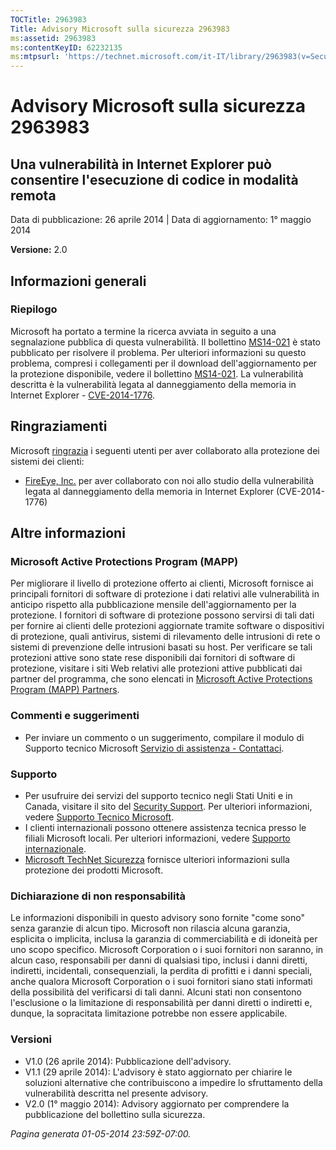 ```yaml
---
TOCTitle: 2963983
Title: Advisory Microsoft sulla sicurezza 2963983
ms:assetid: 2963983
ms:contentKeyID: 62232135
ms:mtpsurl: 'https://technet.microsoft.com/it-IT/library/2963983(v=Security.10)'
---
```


Advisory Microsoft sulla sicurezza 2963983
==========================================

Una vulnerabilità in Internet Explorer può consentire l'esecuzione di codice in modalità remota
-----------------------------------------------------------------------------------------------

Data di pubblicazione: 26 aprile 2014 | Data di aggiornamento: 1° maggio 2014

**Versione:** 2.0

Informazioni generali
---------------------

### Riepilogo

Microsoft ha portato a termine la ricerca avviata in seguito a una segnalazione pubblica di questa vulnerabilità. Il bollettino [MS14-021](http://go.microsoft.com/fwlink/?linkid=397669) è stato pubblicato per risolvere il problema. Per ulteriori informazioni su questo problema, compresi i collegamenti per il download dell'aggiornamento per la protezione disponibile, vedere il bollettino [MS14-021](http://go.microsoft.com/fwlink/?linkid=397669). La vulnerabilità descritta è la vulnerabilità legata al danneggiamento della memoria in Internet Explorer - [CVE-2014-1776](http://www.cve.mitre.org/cgi-bin/cvename.cgi?name=cve-2014-1776).

Ringraziamenti
--------------

<span id="sectionToggle0"></span>
Microsoft [ringrazia](http://go.microsoft.com/fwlink/?linkid=21127) i seguenti utenti per aver collaborato alla protezione dei sistemi dei clienti:

-   [FireEye, Inc.](http://www2.fireeye.com/) per aver collaborato con noi allo studio della vulnerabilità legata al danneggiamento della memoria in Internet Explorer (CVE-2014-1776)

Altre informazioni
------------------

<span id="sectionToggle1"></span>
### Microsoft Active Protections Program (MAPP)

Per migliorare il livello di protezione offerto ai clienti, Microsoft fornisce ai principali fornitori di software di protezione i dati relativi alle vulnerabilità in anticipo rispetto alla pubblicazione mensile dell'aggiornamento per la protezione. I fornitori di software di protezione possono servirsi di tali dati per fornire ai clienti delle protezioni aggiornate tramite software o dispositivi di protezione, quali antivirus, sistemi di rilevamento delle intrusioni di rete o sistemi di prevenzione delle intrusioni basati su host. Per verificare se tali protezioni attive sono state rese disponibili dai fornitori di software di protezione, visitare i siti Web relativi alle protezioni attive pubblicati dai partner del programma, che sono elencati in [Microsoft Active Protections Program (MAPP) Partners](http://go.microsoft.com/fwlink/?linkid=215201).

### Commenti e suggerimenti

-   Per inviare un commento o un suggerimento, compilare il modulo di Supporto tecnico Microsoft [Servizio di assistenza - Contattaci](http://support.microsoft.com/kb/?scid=sw;en;1257&showpage=1&ws=technet&sd=tech).

### Supporto

-   Per usufruire dei servizi del supporto tecnico negli Stati Uniti e in Canada, visitare il sito del [Security Support](https://consumersecuritysupport.microsoft.com/default.aspx?mkt=it-it). Per ulteriori informazioni, vedere [Supporto Tecnico Microsoft](http://support.microsoft.com/?ln=it).
-   I clienti internazionali possono ottenere assistenza tecnica presso le filiali Microsoft locali. Per ulteriori informazioni, vedere [Supporto internazionale](http://support.microsoft.com/common/international.aspx).
-   [Microsoft TechNet Sicurezza](http://technet.microsoft.com/it-it/security/default.aspx) fornisce ulteriori informazioni sulla protezione dei prodotti Microsoft.

### Dichiarazione di non responsabilità

Le informazioni disponibili in questo advisory sono fornite "come sono" senza garanzie di alcun tipo. Microsoft non rilascia alcuna garanzia, esplicita o implicita, inclusa la garanzia di commerciabilità e di idoneità per uno scopo specifico. Microsoft Corporation o i suoi fornitori non saranno, in alcun caso, responsabili per danni di qualsiasi tipo, inclusi i danni diretti, indiretti, incidentali, consequenziali, la perdita di profitti e i danni speciali, anche qualora Microsoft Corporation o i suoi fornitori siano stati informati della possibilità del verificarsi di tali danni. Alcuni stati non consentono l'esclusione o la limitazione di responsabilità per danni diretti o indiretti e, dunque, la sopracitata limitazione potrebbe non essere applicabile.

### Versioni

-   V1.0 (26 aprile 2014): Pubblicazione dell'advisory.
-   V1.1 (29 aprile 2014): L'advisory è stato aggiornato per chiarire le soluzioni alternative che contribuiscono a impedire lo sfruttamento della vulnerabilità descritta nel presente advisory.
-   V2.0 (1° maggio 2014): Advisory aggiornato per comprendere la pubblicazione del bollettino sulla sicurezza.

*Pagina generata 01-05-2014 23:59Z-07:00.*
